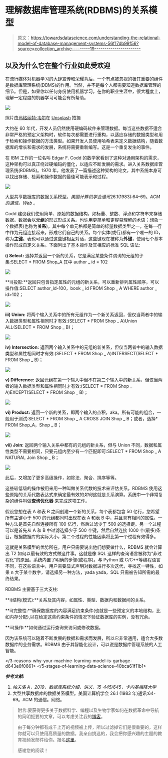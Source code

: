 # 理解数据库管理系统(RDBMS)的关系模型

> 原文：<https://towardsdatascience.com/understanding-the-relational-model-of-database-management-systems-56f17db99f56?source=collection_archive---------19----------------------->

## 以及为什么它在整个行业如此受欢迎

在流行媒体对机器学习的大肆宣传和荣耀背后，一个有点被忽视的极其重要的组件是数据库管理系统(DBMS)的作用。当然，并不是每个人都需要知道数据库管理的细节。但是，如果你以任何身份使用机器学习，在你的职业生涯中，很大程度上，理解一定程度的机器学习可能会有所帮助。

![](img/71dee851acfed14cb3a03afcb6c6c4c9.png)

照片由[玛格丽特·韦尔](https://unsplash.com/@margotd1?utm_source=medium&utm_medium=referral)在 [Unsplash](https://unsplash.com?utm_source=medium&utm_medium=referral) 拍摄

大约在 60 年代，开发人员仍然使用硬编码软件来管理数据。每当这些数据不适合非常严格的预定义架构时，软件每次都需要进行重构，以适应存储的数据类型和用于检索和操作数据的方法类型。如果开发人员使用哈希表来定义数据结构，随着数据库的增长和需求的发展，系统将需要重新编写。这是一个重复发生的事件。

在 IBM 工作的一位名叫 Edgar F. Codd 的数学家看到了这种对通用架构的需求，这种架构可以真正绕过硬编码的僵化，以适应不断发展的需求。进入关系数据库管理系统(RDBMS)。1970 年，他发表了一篇描述这种架构的论文，其中系统本身可以找出存储、检索和操作数据的最佳可能表示和过程。

![](img/7221d3b06cc001b7a7d7029280895096.png)

大型共享数据库的数据关系模型。*美国计算机学会通讯*26.1(1983):64–69。*ACM 的通信。Web* 。

Codd 建议我们使用简单、原始的数据结构，如标量、整数、浮点和字符串来存储数据。数据会以**元组**的形式形成关系。也许用更简单和更容易理解的术语；想象一个数据表(也称为**关系**)，其中每个单元格都是简单的标量数据类型之一，在每一行中作为元组连接起来，形成它们自己的关系。每个实体(或行)都有一个唯一的 ID，称为**主键**。表也可以通过这些键相互对话，这些键现在被称为**外键**，使用七个基本操作形成自定义关系。下面列出了基本操作及其相应的标准 SQL 语法:

**i) Select:** 选择并返回一个新的关系，它是满足某些条件谓词的元组的子集:SELECT * FROM Shop_A 其中 author _ id = 102

![](img/8429744842d37497bed32bc77ca23b98.png)

**ii)投影:**返回只包含指定属性的元组的新关系，可以重新排列属性顺序，可以操作值:SELECT author_id-100，book _ id FROM Shop _ A WHERE author _ id>102；

![](img/2228175eb99ceb81279fe2ed91ac889e.png)

**iii) Union:** 将两个输入关系中的所有元组作为一个新关系返回，但仅当两者中的输入数据类型和属性相同时才有效:(SELECT * FROM Shop _ A)Union ALL(SELECT * FROM Shop _ B)；

![](img/d1c040155a5261ee2973b8e97af1e4a0.png)

**iv) Intersection:** 返回两个输入关系中的元组的新关系，但仅当两者中的输入数据类型和属性相同时才有效:(SELECT * FROM Shop _ A)INTERSECT(SELECT * FROM Shop _ B)；

![](img/74c187de33d102cecc894b3ccd24aafd.png)

**v) Difference:** 返回元组在第一个输入中但不在第二个输入中的新关系，但仅当两者的输入数据类型和属性相同时才有效:(SELECT * FROM Shop _ A)EXCEPT(SELECT * FROM Shop _ B)；

![](img/d75e93d35c7b4aac3128171cb4192f60.png)

**vi) Product:** 返回一个新的关系，即两个输入的点积，aka。所有可能的组合，一般用于测试:SELECT * FROM Shop _ A CROSS JOIN Shop _ B；或者，选择* FROM Shop_A，Shop _ B；

![](img/1591e8b9811ddec6dc68a45177ed38f3.png)

**vii) Join:** 返回两个输入关系中都有的元组的新关系，但与 Union 不同，数据和属性类型不需要相同，只要元组内至少有一个匹配即可:SELECT * FROM Shop _ A NATURAL Join Shop _ B；

![](img/9acb72cd079f4149336cea19ffc95aaa.png)

此后，又增加了更多高级操作，如除法、聚合、排序等等。

这些较低级的操作被用来用一种叫做关系代数的技术来评估关系。RDBMS 使用这些原始的关系代数表达式来确定最有效的*如何*这就是关系演算。系统中一个非常复杂的组件叫做**查询优化器** 来完成这项工作。

假设您想在表 A 和表 B 之间创建一个新的关系，每个表都包含 50 亿行，您希望所有主键小于 500 的元组都同时出现在表 A 和表 B 中，并且具有相同的属性。一种方法是首先自然连接所有 100 亿行，然后过滤少于 500 的选择键。另一个过程可以是首先从 A 和 B 中过滤选择少于 500 个键，然后自然连接 1000 个(最多)条目。根据数据库的实际大小，第二个过程的性能因素将比第一个过程有效得多。

这就是关系模型的优势所在。用户只需要说出他们想要做什么，RDBMS 就会计算出 T2 如何以最有效的方式做这件事。这就是像 SQL 这样的查询语言被称为“非过程化”的原因。系统内置了明确的步骤(或程序)。与 Python 或 C/C++等编程语言不同，在这些语言中，用户需要显式声明对数据进行多次迭代，寻找这一特性，如果 n 大于某个数字，请选择另一种方法，yada yada，SQL 只需被告知所需的最终结果。

RDBMS 主要基于三大支柱:

**i)结构(模式):**关系及其内容，如属性、类型、数据内和数据间的关系。

**ii)完整性:**确保数据库的内容满足约束条件(也就是一些预定义的本地结构，比如内存分配),以在给定这些约束条件的情况下验证数据库的实例，没有冗余。

**iii)操作:**如何通过运行查询来访问或修改数据。

因为该系统可以随着不断发展的数据和需求而发展，所以它非常通用，适合大多数数据库的业务需求。RDBMS 由于其智能化设计，可以说是数据库管理系统的人工智能。

</python-vs-r-for-data-science-cf2699dfff4b>  </3-reasons-why-your-machine-learning-model-is-garbage-d643e6f0661>  </5-stages-of-learning-data-science-40bca61f11b1>  

***参考文献:***

1.  *帕夫洛 A，2019，数据库系统介绍，讲义，15-445/645，卡内基梅隆大学*
2.  大型共享数据库的数据关系模型。美国计算机学会 26.1 (1983 年)通讯:64-69。ACM 的通信。网络。

> 附言:要获得更多关于数据科学、编程以及生物学家如何在数据革命中导航的简明扼要的文章，可以考虑关注我的[博客](https://sukanta-saha.medium.com/)。
> 
> 由于每分钟都有成千上万的视频被上传，所以过滤掉它们是很重要的，这样你就可以只使用高质量的数据。我亲自挑选的，我会把你感兴趣的主题的教育视频发邮件给你。报名[这里](https://docs.google.com/forms/d/e/1FAIpQLScO4RtaXjJjYDdnEFyI3l73tcj59OGdY_cRnPGV-wsAEMhVwg/viewform)。
> 
> 感谢您的阅读！